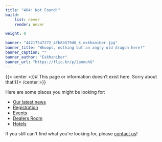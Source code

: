 ```yaml
---
title: "404: Not Found!"
build:
    list: never
    render: never

weight: 0

banner: "44217547272_4fb8b579d0_k_exkhaniber.jpg"
banner_title: "Whoops, nothing but an angry old dragon here!"
banner_caption: ""
banner_author: "Exkhaniber"
banner_url: "https://flic.kr/p/2anmuhG"
---
```


{{< center >}}# This page or information doesn’t exist here. Sorry about that!{{< /center >}}

Here are some places you might be looking for:

- [Our latest news](/news)
- [Registration](/registration)
- [Events](/events-panels)
- [Dealers Room](/dealers)
- [Hotels](/hotel)

If you still can't find what you're looking for, please [contact us](/contact)!
